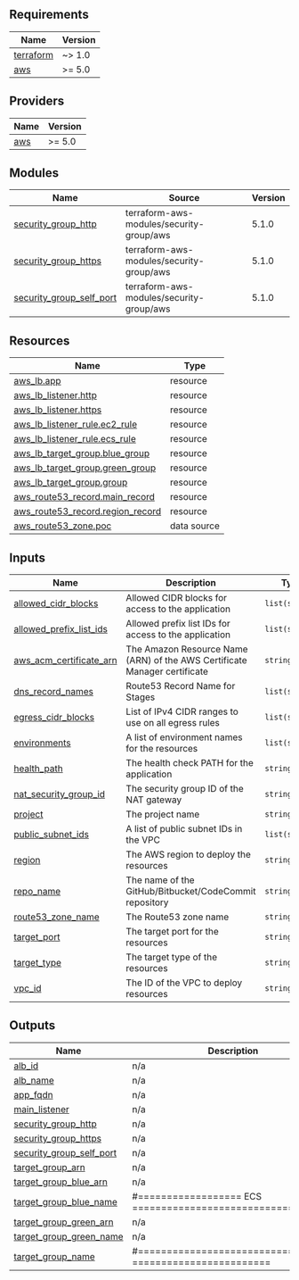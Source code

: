 ## Requirements

| Name | Version |
|------|---------|
| <a name="requirement_terraform"></a> [terraform](#requirement\_terraform) | ~> 1.0 |
| <a name="requirement_aws"></a> [aws](#requirement\_aws) | >= 5.0 |

## Providers

| Name | Version |
|------|---------|
| <a name="provider_aws"></a> [aws](#provider\_aws) | >= 5.0 |

## Modules

| Name | Source | Version |
|------|--------|---------|
| <a name="module_security_group_http"></a> [security\_group\_http](#module\_security\_group\_http) | terraform-aws-modules/security-group/aws | 5.1.0 |
| <a name="module_security_group_https"></a> [security\_group\_https](#module\_security\_group\_https) | terraform-aws-modules/security-group/aws | 5.1.0 |
| <a name="module_security_group_self_port"></a> [security\_group\_self\_port](#module\_security\_group\_self\_port) | terraform-aws-modules/security-group/aws | 5.1.0 |

## Resources

| Name | Type |
|------|------|
| [aws_lb.app](https://registry.terraform.io/providers/hashicorp/aws/latest/docs/resources/lb) | resource |
| [aws_lb_listener.http](https://registry.terraform.io/providers/hashicorp/aws/latest/docs/resources/lb_listener) | resource |
| [aws_lb_listener.https](https://registry.terraform.io/providers/hashicorp/aws/latest/docs/resources/lb_listener) | resource |
| [aws_lb_listener_rule.ec2_rule](https://registry.terraform.io/providers/hashicorp/aws/latest/docs/resources/lb_listener_rule) | resource |
| [aws_lb_listener_rule.ecs_rule](https://registry.terraform.io/providers/hashicorp/aws/latest/docs/resources/lb_listener_rule) | resource |
| [aws_lb_target_group.blue_group](https://registry.terraform.io/providers/hashicorp/aws/latest/docs/resources/lb_target_group) | resource |
| [aws_lb_target_group.green_group](https://registry.terraform.io/providers/hashicorp/aws/latest/docs/resources/lb_target_group) | resource |
| [aws_lb_target_group.group](https://registry.terraform.io/providers/hashicorp/aws/latest/docs/resources/lb_target_group) | resource |
| [aws_route53_record.main_record](https://registry.terraform.io/providers/hashicorp/aws/latest/docs/resources/route53_record) | resource |
| [aws_route53_record.region_record](https://registry.terraform.io/providers/hashicorp/aws/latest/docs/resources/route53_record) | resource |
| [aws_route53_zone.poc](https://registry.terraform.io/providers/hashicorp/aws/latest/docs/data-sources/route53_zone) | data source |

## Inputs

| Name | Description | Type | Default | Required |
|------|-------------|------|---------|:--------:|
| <a name="input_allowed_cidr_blocks"></a> [allowed\_cidr\_blocks](#input\_allowed\_cidr\_blocks) | Allowed CIDR blocks for access to the application | `list(string)` | n/a | yes |
| <a name="input_allowed_prefix_list_ids"></a> [allowed\_prefix\_list\_ids](#input\_allowed\_prefix\_list\_ids) | Allowed prefix list IDs for access to the application | `list(string)` | n/a | yes |
| <a name="input_aws_acm_certificate_arn"></a> [aws\_acm\_certificate\_arn](#input\_aws\_acm\_certificate\_arn) | The Amazon Resource Name (ARN) of the AWS Certificate Manager certificate | `string` | n/a | yes |
| <a name="input_dns_record_names"></a> [dns\_record\_names](#input\_dns\_record\_names) | Route53 Record Name for Stages | `list(string)` | n/a | yes |
| <a name="input_egress_cidr_blocks"></a> [egress\_cidr\_blocks](#input\_egress\_cidr\_blocks) | List of IPv4 CIDR ranges to use on all egress rules | `list(string)` | n/a | yes |
| <a name="input_environments"></a> [environments](#input\_environments) | A list of environment names for the resources | `list(string)` | n/a | yes |
| <a name="input_health_path"></a> [health\_path](#input\_health\_path) | The health check PATH for the application | `string` | n/a | yes |
| <a name="input_nat_security_group_id"></a> [nat\_security\_group\_id](#input\_nat\_security\_group\_id) | The security group ID of the NAT gateway | `string` | n/a | yes |
| <a name="input_project"></a> [project](#input\_project) | The project name | `string` | n/a | yes |
| <a name="input_public_subnet_ids"></a> [public\_subnet\_ids](#input\_public\_subnet\_ids) | A list of public subnet IDs in the VPC | `list(string)` | n/a | yes |
| <a name="input_region"></a> [region](#input\_region) | The AWS region to deploy the resources | `string` | n/a | yes |
| <a name="input_repo_name"></a> [repo\_name](#input\_repo\_name) | The name of the GitHub/Bitbucket/CodeCommit repository | `string` | n/a | yes |
| <a name="input_route53_zone_name"></a> [route53\_zone\_name](#input\_route53\_zone\_name) | The Route53 zone name | `string` | n/a | yes |
| <a name="input_target_port"></a> [target\_port](#input\_target\_port) | The target port for the resources | `string` | n/a | yes |
| <a name="input_target_type"></a> [target\_type](#input\_target\_type) | The target type of the resources | `string` | n/a | yes |
| <a name="input_vpc_id"></a> [vpc\_id](#input\_vpc\_id) | The ID of the VPC to deploy resources | `string` | n/a | yes |

## Outputs

| Name | Description |
|------|-------------|
| <a name="output_alb_id"></a> [alb\_id](#output\_alb\_id) | n/a |
| <a name="output_alb_name"></a> [alb\_name](#output\_alb\_name) | n/a |
| <a name="output_app_fqdn"></a> [app\_fqdn](#output\_app\_fqdn) | n/a |
| <a name="output_main_listener"></a> [main\_listener](#output\_main\_listener) | n/a |
| <a name="output_security_group_http"></a> [security\_group\_http](#output\_security\_group\_http) | n/a |
| <a name="output_security_group_https"></a> [security\_group\_https](#output\_security\_group\_https) | n/a |
| <a name="output_security_group_self_port"></a> [security\_group\_self\_port](#output\_security\_group\_self\_port) | n/a |
| <a name="output_target_group_arn"></a> [target\_group\_arn](#output\_target\_group\_arn) | n/a |
| <a name="output_target_group_blue_arn"></a> [target\_group\_blue\_arn](#output\_target\_group\_blue\_arn) | n/a |
| <a name="output_target_group_blue_name"></a> [target\_group\_blue\_name](#output\_target\_group\_blue\_name) | #================== ECS =================================== |
| <a name="output_target_group_green_arn"></a> [target\_group\_green\_arn](#output\_target\_group\_green\_arn) | n/a |
| <a name="output_target_group_green_name"></a> [target\_group\_green\_name](#output\_target\_group\_green\_name) | n/a |
| <a name="output_target_group_name"></a> [target\_group\_name](#output\_target\_group\_name) | #=========================== EC2 ======================== |
